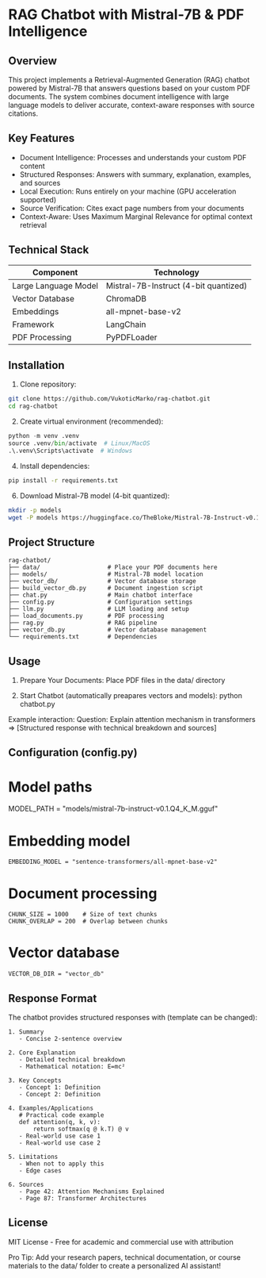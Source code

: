 # RAG Chatbot with Mistral-7B & PDF Intelligence

## Overview
This project implements a Retrieval-Augmented Generation (RAG) chatbot powered by Mistral-7B that answers questions based on your custom PDF documents. The system combines document intelligence with large language models to deliver accurate, context-aware responses with source citations.


## Key Features
- Document Intelligence: Processes and understands your custom PDF content
- Structured Responses: Answers with summary, explanation, examples, and sources
- Local Execution: Runs entirely on your machine (GPU acceleration supported)
- Source Verification: Cites exact page numbers from your documents
- Context-Aware: Uses Maximum Marginal Relevance for optimal context retrieval

## Technical Stack
Component              | Technology                  
-----------------------|-----------------------------
Large Language Model | Mistral-7B-Instruct (4-bit quantized)
Vector Database    | ChromaDB                    
Embeddings         | all-mpnet-base-v2           
Framework          | LangChain                   
PDF Processing     | PyPDFLoader                 

## Installation
1. Clone repository:
``` bash
git clone https://github.com/VukoticMarko/rag-chatbot.git
cd rag-chatbot
```

2. Create virtual environment (recommended):
``` python
python -m venv .venv
source .venv/bin/activate  # Linux/MacOS
.\.venv\Scripts\activate  # Windows
```

4. Install dependencies:
``` bash
pip install -r requirements.txt
```

6. Download Mistral-7B model (4-bit quantized):
``` bash
mkdir -p models
wget -P models https://huggingface.co/TheBloke/Mistral-7B-Instruct-v0.1-GGUF/resolve/main/mistral-7b-instruct-v0.1.Q4_K_M.gguf
```

## Project Structure
```
rag-chatbot/
├── data/                   # Place your PDF documents here
├── models/                 # Mistral-7B model location
├── vector_db/              # Vector database storage
├── build_vector_db.py      # Document ingestion script
├── chat.py                 # Main chatbot interface
├── config.py               # Configuration settings
├── llm.py                  # LLM loading and setup
├── load_documents.py       # PDF processing
├── rag.py                  # RAG pipeline
├── vector_db.py            # Vector database management
└── requirements.txt        # Dependencies
```

## Usage
1. Prepare Your Documents:
Place PDF files in the data/ directory

2. Start Chatbot (automatically preapares vectors and models): 
python chatbot.py

Example interaction:
Question: Explain attention mechanism in transformers =>
[Structured response with technical breakdown and sources]

## Configuration (config.py)
# Model paths
MODEL_PATH = "models/mistral-7b-instruct-v0.1.Q4_K_M.gguf"

# Embedding model
```
EMBEDDING_MODEL = "sentence-transformers/all-mpnet-base-v2"
```

# Document processing
```
CHUNK_SIZE = 1000    # Size of text chunks
CHUNK_OVERLAP = 200  # Overlap between chunks
```

# Vector database
```
VECTOR_DB_DIR = "vector_db"
```

## Response Format
The chatbot provides structured responses with (template can be changed):
```
1. Summary
   - Concise 2-sentence overview

2. Core Explanation
   - Detailed technical breakdown
   - Mathematical notation: E=mc²

3. Key Concepts
   - Concept 1: Definition
   - Concept 2: Definition

4. Examples/Applications
   # Practical code example
   def attention(q, k, v):
       return softmax(q @ k.T) @ v
   - Real-world use case 1
   - Real-world use case 2

5. Limitations
   - When not to apply this
   - Edge cases

6. Sources
   - Page 42: Attention Mechanisms Explained
   - Page 87: Transformer Architectures
```
## License
MIT License - Free for academic and commercial use with attribution

Pro Tip: Add your research papers, technical documentation, or course materials to the data/ folder to create a personalized AI assistant!

